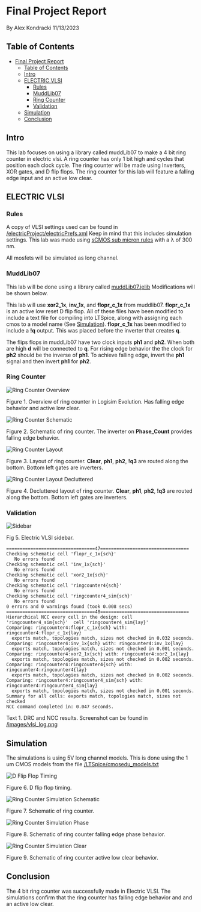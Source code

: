 # Final Project  Report
By Alex Kondracki
11/13/2023

## Table of Contents
- [Final Project  Report](#final-project--report)
  - [Table of Contents](#table-of-contents)
  - [Intro](#intro)
  - [ELECTRIC VLSI](#electric-vlsi)
    - [Rules](#rules)
    - [MuddLib07](#muddlib07)
    - [Ring Counter](#ring-counter)
    - [Validation](#validation)
  - [Simulation](#simulation)
  - [Conclusion](#conclusion)

## Intro

This lab focuses on using a library called muddLib07 to make a 4 bit ring counter in electric vlsi. A ring counter has only 1 bit high and cycles that position each clock cycle. The ring counter will be made using Inverters, XOR gates, and D flip flops. The ring counter for this lab will feature a falling edge input and an active low clear.

## ELECTRIC VLSI

### Rules

A copy of VLSI settings used can be found in [/electricProject/electricPrefs.xml](http://raw.githubusercontent.com/alexk-school/ENCE_3501_VLSI_Class2023/main/FinalProject/electricProject/electricPrefs.xml) Keep in mind that this includes simulation settings. This lab was made using [sCMOS sub micron rules](http://bears.ece.ucsb.edu/class/ece224a/sCMOS/sCMOS-main.html) with a λ of 300 nm.

All mosfets will be simulated as long channel.

### MuddLib07

This lab will be done using a library called [muddLib07.jelib](http://raw.githubusercontent.com/alexk-school/ENCE_3501_VLSI_Class2023/main/FinalProject/electricProject/muddLib07.jelib) Modifications will be shown below.

This lab will use **xor2_1x**, **inv_1x**, and **flopr_c_1x** from muddlib07. **flopr_c_1x** is an active low reset D flip flop. All of these files have been modified to include a text file for compiling into LTSpice, along with assigning each cmos to a model name (See [Simulation](#simulation)). **flopr_c_1x** has been modified to include a **!q** output. This was placed before the inverter that creates **q**.

The flips flops in muddLib07 have two clock inputs **ph1** and **ph2**. When both are high **d** will be connected to **q**. For rising edge behavior the the clock for **ph2** should be the inverse of **ph1**. To achieve falling edge, invert the **ph1** signal and then invert **ph1** for **ph2**.

### Ring Counter

![Ring Counter Overview](http://raw.githubusercontent.com/alexk-school/ENCE_3501_VLSI_Class2023/main/FinalProject/images/ringcounter4_logi.png)

Figure 1. Overview of ring counter in Logisim Evolution. Has falling edge behavior and active low clear. 

![Ring Counter Schematic](http://raw.githubusercontent.com/alexk-school/ENCE_3501_VLSI_Class2023/main/FinalProject/images/ringcounter4_sch.png)

Figure 2. Schematic of ring counter. The inverter on **Phase_Count** provides falling edge behavior.

![Ring Counter Layout](http://raw.githubusercontent.com/alexk-school/ENCE_3501_VLSI_Class2023/main/FinalProject/images/ringcounter4_lay.png)

Figure 3. Layout of ring counter. **Clear**, **ph1**, **ph2**, **!q3** are routed along the bottom. Bottom left gates are inverters.

![Ring Counter Layout Decluttered ](http://raw.githubusercontent.com/alexk-school/ENCE_3501_VLSI_Class2023/main/FinalProject/images/ringcounter4_lay_alt.png)

Figure 4. Decluttered layout of ring counter. **Clear**, **ph1**, **ph2**, **!q3** are routed along the bottom. Bottom left gates are inverters.

### Validation

![Sidebar](http://raw.githubusercontent.com/alexk-school/ENCE_3501_VLSI_Class2023/main/FinalProject/images/sidebar.png)

Fig 5. Electric VLSI sidebar.

```
=================================47=================================
Checking schematic cell 'flopr_c_1x{sch}'
   No errors found
Checking schematic cell 'inv_1x{sch}'
   No errors found
Checking schematic cell 'xor2_1x{sch}'
   No errors found
Checking schematic cell 'ringcounter4{sch}'
   No errors found
Checking schematic cell 'ringcounter4_sim{sch}'
   No errors found
0 errors and 0 warnings found (took 0.008 secs)
=================================48=================================
Hierarchical NCC every cell in the design: cell 'ringcounter4_sim{sch}'  cell 'ringcounter4_sim{lay}'
Comparing: ringcounter4:flopr_c_1x{sch} with: ringcounter4:flopr_c_1x{lay}
  exports match, topologies match, sizes not checked in 0.032 seconds.
Comparing: ringcounter4:inv_1x{sch} with: ringcounter4:inv_1x{lay}
  exports match, topologies match, sizes not checked in 0.001 seconds.
Comparing: ringcounter4:xor2_1x{sch} with: ringcounter4:xor2_1x{lay}
  exports match, topologies match, sizes not checked in 0.002 seconds.
Comparing: ringcounter4:ringcounter4{sch} with: ringcounter4:ringcounter4{lay}
  exports match, topologies match, sizes not checked in 0.002 seconds.
Comparing: ringcounter4:ringcounter4_sim{sch} with: ringcounter4:ringcounter4_sim{lay}
  exports match, topologies match, sizes not checked in 0.001 seconds.
Summary for all cells: exports match, topologies match, sizes not checked
NCC command completed in: 0.047 seconds.
```

Text 1. DRC and NCC results. Screenshot can be found in [/images/vlsi_log.png](http://raw.githubusercontent.com/alexk-school/ENCE_3501_VLSI_Class2023/main/FinalProject/images/vlsi_log.png)

## Simulation

The simulations is using 5V long channel models. This is done using the 1 um CMOS models from the file [/LTSpice/cmosedu_models.txt](http://raw.githubusercontent.com/alexk-school/ENCE_3501_VLSI_Class2023/main/FinalProject/LTSpice/cmosedu_models.txt)

![D Flip Flop Timing](http://raw.githubusercontent.com/alexk-school/ENCE_3501_VLSI_Class2023/main/FinalProject/images/flopr_c_1x_sim.png)

Figure 6. D flip flop timing.

![Ring Counter Simulation Schematic](http://raw.githubusercontent.com/alexk-school/ENCE_3501_VLSI_Class2023/main/FinalProject/images/ringcounter4_sim_sch.png)

Figure 7. Schematic of ring counter. 

![Ring Counter Simulation Phase](http://raw.githubusercontent.com/alexk-school/ENCE_3501_VLSI_Class2023/main/FinalProject/images/ringcounter4_sim_phase.png)

Figure 8. Schematic of ring counter falling edge phase behavior.

![Ring Counter Simulation Clear](http://raw.githubusercontent.com/alexk-school/ENCE_3501_VLSI_Class2023/main/FinalProject/images/ringcounter4_sim_clear.png)

Figure 9. Schematic of ring counter active low clear behavior. 

## Conclusion

The 4 bit ring counter was successfully made in Electric VLSI. The simulations confirm that the ring counter has falling edge behavior and and an active low clear. 


